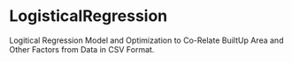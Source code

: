 # LogisticalRegression
Logitical Regression Model and Optimization to Co-Relate BuiltUp Area and Other Factors from Data in CSV Format.
